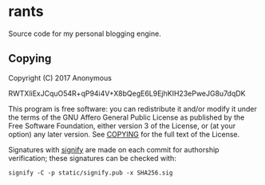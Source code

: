 # rants

Source code for my personal blogging engine.


## Copying

Copyright (C) 2017 Anonymous

RWTXliExJCquO54R+qP94i4V+X8bQegE6L9EjhKIH23ePweJG8u7dqDK

This program is free software: you can redistribute it and/or modify it under
the terms of the GNU Affero General Public License as published by the Free
Software Foundation, either version 3 of the License, or (at your option) any
later version. See [COPYING](COPYING) for the full text of the License.

Signatures with [signify](http://man.openbsd.org/signify) are made on each
commit for authorship verification; these signatures can be checked with:

    signify -C -p static/signify.pub -x SHA256.sig
